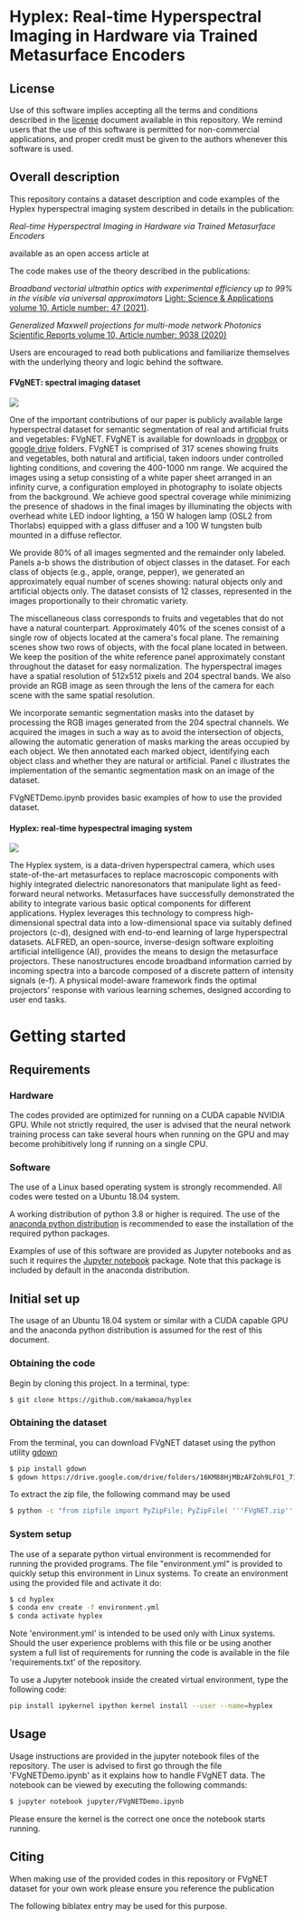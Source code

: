 # Hyplex: Real-time Hyperspectral Imaging in Hardware via Trained Metasurface Encoders

## License
Use of this software implies accepting all the terms and conditions described in
the
[license](https://gitlab.kaust.edu.sa/makam0a/deepnano/-/blob/master/LICENSE)
document available in this repository.  We remind users that the use of this
software is permitted for non-commercial applications, and proper credit must be
given to the authors whenever this software is used.

## Overall description

This repository contains a dataset description and code examples of the Hyplex hyperspectral
imaging system described in details in the publication: 

*Real-time Hyperspectral Imaging in Hardware via Trained Metasurface
		Encoders*

available as an open access article at

The code makes use of the theory described in the publications:

*Broadband vectorial ultrathin optics with experimental efficiency up to 99% in the visible via universal approximators*
[Light: Science & Applications volume 10, Article number: 47 (2021)](https://www.nature.com/articles/s41377-021-00489-7). 

*Generalized Maxwell projections for multi-mode network Photonics* [Scientific Reports volume 10, Article number: 9038 (2020)](https://doi.org/10.1038/s41598-020-65293-6)

Users are encouraged to read both publications and familiarize themselves with the underlying theory and logic behind the  software.

#### FVgNET: spectral imaging dataset

![](img/dataset_onerow-01.png)

One of the important contributions of our paper is publicly available large hyperspectral 
dataset for semantic segmentation of real and artificial fruits and vegetables: FVgNET. 
FVgNET is available for downloads in [dropbox](https://www.dropbox.com/sh/is3u2f0col0asvl/AAAu985tCpLDLkZM_NxFTYg7a?dl=0) or [google drive](https://www.dropbox.com/sh/is3u2f0col0asvl/AAAu985tCpLDLkZM_NxFTYg7a?dl=0) folders. 
FVgNET is comprised of 317 scenes showing fruits and vegetables, both natural and artificial, taken indoors under controlled
lighting conditions, and covering the 400-1000 nm range. We acquired
the images using a setup consisting of a white paper sheet arranged in an
infinity curve, a configuration employed in photography to isolate objects from
the background. We achieve good spectral coverage while minimizing the presence
of shadows in the final images by illuminating the objects with overhead white
LED indoor lighting, a 150 W halogen lamp (OSL2 from Thorlabs) equipped
with a glass diffuser and a 100 W tungsten bulb mounted in a diffuse
reflector.

We provide 80% of all images segmented and the remainder only labeled.
Panels a-b shows the distribution of object classes in the dataset.
For each class of objects (e.g., apple, orange, pepper), we generated an
approximately equal number of scenes showing: natural objects only and
artificial objects only. The dataset consists of 12 classes, represented in the
images proportionally to their chromatic variety.

The miscellaneous class corresponds to fruits and vegetables that do not have
a natural counterpart.
Approximately 40% of the scenes consist of a single row of objects located at
the camera's focal plane. The remaining scenes show two rows of objects, with
the focal plane located in between. We keep the position of the white
reference panel approximately constant throughout the dataset for easy
normalization. The hyperspectral images have a spatial resolution of
512x512 pixels and 204 spectral bands. We also provide an RGB image as
seen through the lens of the camera for each scene with the same spatial
resolution.

We incorporate semantic segmentation masks into the dataset by processing the
RGB images generated from the 204 spectral channels. We acquired the images in such a way as to avoid
the intersection of objects, allowing the automatic generation of masks marking
the areas occupied by each object. We then annotated each marked object,
identifying each object class and whether they are natural or artificial.
Panel c illustrates the implementation of the semantic segmentation
mask on an image of the dataset. 

FVgNETDemo.ipynb provides basic examples of how to use the provided dataset. 

#### Hyplex: real-time hypespectral imaging system


![](img/concep-v3-01.jpg)

The Hyplex system, is a data-driven hyperspectral camera, which uses
state-of-the-art metasurfaces to replace macroscopic components with highly
integrated dielectric nanoresonators that manipulate light as feed-forward
neural networks. Metasurfaces have successfully demonstrated the ability to integrate various basic optical
components for different applications. Hyplex
leverages this technology to compress high-dimensional spectral data into a
low-dimensional space via suitably defined projectors (c-d),
designed with end-to-end learning of large hyperspectral datasets.
ALFRED, an open-source, inverse-design software exploiting artificial intelligence (AI), provides the
means to design the metasurface projectors. These nanostructures encode
broadband information carried by incoming spectra into a barcode composed of a
discrete pattern of intensity signals  (e-f). A physical
model-aware framework finds the optimal projectors' response with various
learning schemes, designed according to user end tasks.

# Getting started

## Requirements

### Hardware

The codes provided are optimized for running on a CUDA capable NVIDIA GPU.
While not strictly required, the user is advised that the neural network training
process can take several hours when running on the GPU and may become prohibitively
long if running on a single CPU. 

### Software

The use of a Linux based operating system is strongly recommended. 
All codes were tested on a Ubuntu 18.04 system.

A working distribution of python 3.8 or higher is required.
The use of the [anaconda python distribution](https://www.anaconda.com/) is recommended
to ease the installation of the required python packages.

Examples of use of this software are provided as Jupyter notebooks and as such 
it requires the [Jupyter notebook](https://jupyter.org/) package. Note that this package
is included by default in the anaconda distribution.


## Initial set up

The usage of an Ubuntu 18.04 system or similar with a CUDA capable GPU and the anaconda python
distribution is assumed for the rest of this document. 

### Obtaining the code

Begin by cloning this project. In a terminal, type:

```sh
$ git clone https://github.com/makamoa/hyplex
```

### Obtaining the dataset

From the terminal, you can download FVgNET dataset using the python utility [gdown](https://github.com/wkentaro/gdown)

```bash
$ pip install gdown
$ gdown https://drive.google.com/drive/folders/16KM88HjMBzAFZoh9LFO1_71hLlE4XX52?usp=sharing
```

To extract the zip file, the following command may be used

```bash
$ python -c "from zipfile import PyZipFile; PyZipFile( '''FVgNET.zip''' ).extractall()";
```


### System setup

The use of a separate python virtual environment is recommended for running the provided
programs. The file "environment.yml" is provided to quickly setup this environment in Linux
systems. To create an environment using the provided file and activate it do:

```bash
$ cd hyplex
$ conda env create -f environment.yml
$ conda activate hyplex
```
Note 'environment.yml' is intended to be used only with Linux systems.
Should the user experience problems with this file or be using another system 
a full list of requirements for running the code is available in the file
'requirements.txt' of the repository.

To use a Jupyter notebook inside the created virtual environment, type the following code:

```bash
pip install ipykernel ipython kernel install --user --name=hyplex
```
## Usage

Usage instructions are provided in the jupyter notebook files of the repository. The user is advised to first go through the 
file 'FVgNETDemo.ipynb' as it explains how to handle FVgNET data. The notebook can be viewed by executing the following commands:

```bash
$ jupyter notebook jupyter/FVgNETDemo.ipynb
```
Please ensure the kernel is the correct one once the notebook starts running.
 
## Citing

When making use of the provided codes in this repository or FVgNET dataset for your own work please ensure you reference the publication

The following biblatex entry may be used for this purpose.


